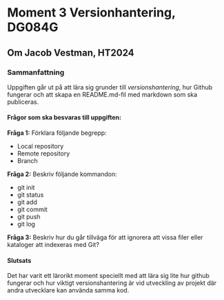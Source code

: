 # Moment 3 Versionhantering, DG084G
## Om Jacob Vestman, HT2024

### Sammanfattning
Uppgiften går ut på att lära sig grunder till *versionshantering*, hur Github fungerar och att skapa en README.md-fil med markdown som ska publiceras.

#### Frågor som ska besvaras till uppgiften:

**Fråga 1:** Förklara följande begrepp:
* Local repository
* Remote repository
* Branch

**Fråga 2:** Beskriv följande kommandon:
* git init
* git status
* git add
* git commit
* git push
* git log

**Fråga 3:** Beskriv hur du går tillväga för att ignorera att vissa filer eller kataloger att indexeras med Git?

#### Slutsats
Det har varit ett lärorikt moment speciellt med att lära sig lite hur github fungerar och hur viktigt versionshantering är vid utveckling av projekt där andra utvecklare kan använda samma kod.
